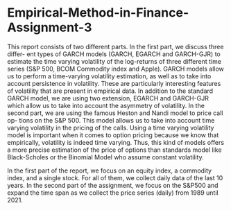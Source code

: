 # Empirical-Method-in-Finance-Assignment-3
This report consists of two different parts. In the first part, we discuss three differ- ent types of GARCH models (GARCH, EGARCH and GARCH-GJR) to estimate the time varying volatility of the log-returns of three different time series (S&P 500, BCOM Commodity index and Apple). GARCH models allow us to perform a time-varying volatility estimation, as well as to take into account persistence in volatility. These are particularly interesting features of volatility that are present in empirical data. In addition to the standard GARCH model, we are using two extension, EGARCH and GARCH-GJR which allow us to take into account the asymmetry of volatility. In the second part, we are using the famous Heston and Nandi model to price call op- tions on the S&P 500. This model allows us to take into account time varying volatility in the pricing of the calls. Using a time varying volatility model is important when it comes to option pricing because we know that empirically, volatility is indeed time varying. Thus, this kind of models offers a more precise estimation of the price of options than standards model like Black-Scholes or the Binomial Model who assume constant volatility.

In the first part of the report, we focus on an equity index, a commodity index, and a single stock. For all of them, we collect daily data of the last 10 years. In the second part of the assignment, we focus on the S&P500 and expand the time span as we collect the price series (daily) from 1989 until 2021.
